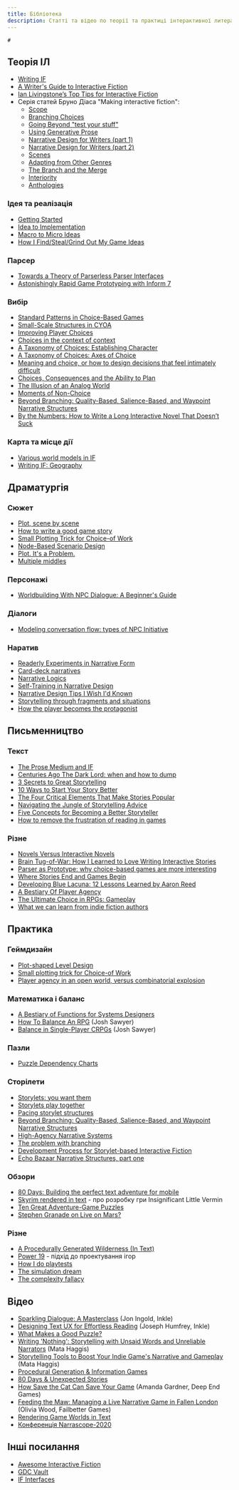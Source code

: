 ```yaml
---
title: Бібліотека
description: Статті та відео по теорії та практиці інтерактивної литератури
---
```


```toc
#
```

## Теорія ІЛ
- [Writing IF](https://emshort.blog/how-to-play/writing-if/)
- [A Writer's Guide to Interactive Fiction](https://eblong.com/zarf/essays/if-for-writers.html) 
- [Ian Livingstone’s Top Tips for Interactive Fiction](https://medium.com/hello-words/ian-livingstones-top-tips-for-interactive-fiction-df16d987542e)
- Серія статей Бруно Діаса "Making interactive fiction":
    - [Scope](https://sub-q.com/making-interactive-fiction-scope/)
    - [Branching Choices](https://sub-q.com/making-interactive-fiction-branching-choices/)
    - [Going Beyond "test your stuff"](https://sub-q.com/making-interactive-fiction-going-beyond-test-stuff/)
    - [Using Generative Prose](https://sub-q.com/making-interactive-fiction-using-generative-prose/)
    - [Narrative Design for Writers (part 1)](https://sub-q.com/making-interactive-fiction-narrative-design-for-writers-part-1/)
    - [Narrative Design for Writers (part 2)](https://sub-q.com/making-interactive-fiction-narrative-design-for-writers-part-2/)
    - [Scenes](https://sub-q.com/making-interactive-fiction-scenes/)
    - [Adapting from Other Genres](https://sub-q.com/making-if-adapting/)
    - [The Branch and the Merge](https://sub-q.com/making-interactive-fiction-the-branch-and-the-merge/)
    - [Interiority](https://sub-q.com/making-interactive-fiction-interiority/)
    - [Anthologies](https://sub-q.com/making-interactive-fiction-anthologies/)

### Ідея та реалізація
- [Getting Started](https://emshort.blog/how-to-play/writing-if/my-articles/getting-started/)
- [Idea to Implementation](https://emshort.blog/2009/08/23/idea-to-implementation/)
- [Macro to Micro Ideas](https://emshort.blog/2021/10/05/mailbag-macro-to-micro-ideas/)
- [How I Find/Steal/Grind Out My Game Ideas](https://bottomfeeder.substack.com/p/how-i-findstealgrind-out-my-game)

### Парсер
- [Towards a Theory of Parserless Parser Interfaces](http://brunodias.space/2017/05/06/parserless-parser/)
- [Astonishingly Rapid Game Prototyping with Inform 7](http://brunodias.space/2017/05/05/inform-prototyping/)

### Вибір
- [Standard Patterns in Choice-Based Games](https://heterogenoustasks.wordpress.com/2015/01/26/standard-patterns-in-choice-based-games/)
- [Small-Scale Structures in CYOA](https://emshort.blog/2016/11/05/small-scale-structures-in-cyoa/)
- [Improving Player Choices](https://www.gamasutra.com/view/feature/130452/improving_player_choices.php)
- [Choices in the context of context](https://threeedgedsword.wordpress.com/2011/06/21/choices-in-the-context-of-context/)
- [A Taxonomy of Choices: Establishing Character](https://www.choiceofgames.com/2017/12/a-taxonomy-of-choices-establishing-character/)
- [A Taxonomy of Choices: Axes of Choice](https://www.choiceofgames.com/2017/12/a-taxonomy-of-choices-axes-of-choice/)
- [Meaning and choice, or how to design decisions that feel intimately difficult](https://www.gamedeveloper.com/design/meaning-and-choice-or-how-to-design-decisions-that-feel-intimately-difficult)
- [Choices, Consequences and the Ability to Plan](https://frictionalgames.blogspot.com/2017/06/choices-consequences-and-ability-to-plan.html)
- [The Illusion of an Analog World](https://frictionalgames.blogspot.com/2017/07/the-illusion-of-analog-world.html)
- [Moments of Non-Choice](https://emshort.blog/2019/12/10/mailbag-moments-of-non-choice/)
- [Beyond Branching: Quality-Based, Salience-Based, and Waypoint Narrative Structures](https://emshort.blog/2016/04/12/beyond-branching-quality-based-and-salience-based-narrative-structures/)
- [By the Numbers: How to Write a Long Interactive Novel That Doesn’t Suck](https://www.choiceofgames.com/2011/07/by-the-numbers-how-to-write-a-long-interactive-novel-that-doesnt-suck/)

### Карта та місце дії
- [Various world models in IF](http://gameshelf.jmac.org/2015/04/various-world-models-in-if/)
- [Writing IF: Geography](https://emshort.blog/how-to-play/writing-if/my-articles/geography/)


## Драматургія

### Сюжет
- [Plot, scene by scene](https://emshort.blog/2008/05/04/plot-scene-by-scene/)
- [How to write a good game story](https://paladinstudios.com/2012/08/06/how-to-write-a-good-game-story-and-get-filthy-rich/)
- [Small Plotting Trick for Choice-of Work](https://emshort.blog/2017/04/01/small-plotting-trick-for-choice-of-work/)
- [Node-Based Scenario Design](http://thealexandrian.net/wordpress/7949/roleplaying-games/node-based-scenario-design-part-1-the-plotted-approach)
- [Plot. It's a Problem.](https://emshort.blog/2021/08/10/mailbag-plot-its-a-problem/)
- [Multiple middles](https://gutefabrik.com/craft-multiple-middles/)

### Персонажі
- [Worldbuilding With NPC Dialogue: A Beginner's Guide](https://www.gamedeveloper.com/design/worldbuilding-with-npc-dialogue-a-beginner-s-guide)

### Діалоги
- [Modeling conversation flow: types of NPC Initiative](https://emshort.blog/2009/07/22/modeling-conversation-flow-types-of-npc-initiative/)

### Наратив
- [Readerly Experiments in Narrative Form](https://emshort.blog/2016/03/03/readerly-experiments-in-narrative-form/)
- [Card-deck narratives](https://emshort.blog/2016/05/03/card-deck-narratives/)
- [Narrative Logics](https://medium.com/@aareed/narrative-logics-3042b4994653)
- [Self-Training in Narrative Design](https://emshort.blog/2019/01/08/mailbag-self-training-in-narrative-design/)
- [Narrative Design Tips I Wish I'd Known](https://www.gamasutra.com/blogs/DavidKuelz/20160418/270698/Narrative_Design_Tips_I_Wish_Id_Known.php)
- [Storytelling through fragments and situations](https://frictionalgames.blogspot.com/2010/03/storytelling-through-fragments-and.html)
- [How the player becomes the protagonist](https://frictionalgames.blogspot.com/2010/11/how-player-becomes-protagonist.html)


## Письменництво

### Текст
- [The Prose Medium and IF](https://emshort.blog/how-to-play/writing-if/my-articles/the-prose-medium-and-if/)
- [Centuries Ago The Dark Lord: when and how to dump](http://weatherfactory.biz/centuries-ago-the-dark-lord-when-and-how-to-dump/)
- [3 Secrets to Great Storytelling](https://www.writersdigest.com/writing-articles/by-writing-goal/write-first-chapter-get-started/3-secrets-to-great-storytelling)
- [10 Ways to Start Your Story Better](https://www.writersdigest.com/writing-articles/by-writing-goal/write-first-chapter-get-started/10-ways-to-start-your-story-better)
- [The Four Critical Elements That Make Stories Popular](https://mythcreants.com/blog/the-four-critical-elements-that-make-stories-popular/)
- [Navigating the Jungle of Storytelling Advice](https://mythcreants.com/blog/blog-series/navigating-the-jungle-of-storytelling-advice/)
- [Five Concepts for Becoming a Better Storyteller](https://mythcreants.com/blog/five-concepts-for-becoming-a-better-storyteller/)
- [How to remove the frustration of reading in games](https://www.gamedeveloper.com/design/how-to-remove-the-frustration-of-reading-in-games)


### Різне
- [Novels Versus Interactive Novels](https://murderinthemail.net/2017/09/11/novels-versus-interactive-novels/)
- [Brain Tug-of-War: How I Learned to Love Writing Interactive Stories](http://www.tor.com/2013/12/20/brain-tug-of-war-how-i-learned-to-love-writing-interactive-stories/)
- [Parser as Prototype: why choice-based games are more interesting](https://threeedgedsword.wordpress.com/2013/12/05/parser-as-prototype-why-choice-based-games-are-more-interesting/)
- [Where Stories End and Games Begin](http://www.costik.com/gamnstry.html)
- [Developing Blue Lacuna: 12 Lessons Learned by Aaron Reed](http://www.spagmag.org/archives/backissues/spag54.html#reed)
- [A Bestiary Of Player Agency](https://heterogenoustasks.wordpress.com/2014/09/22/a-bestiary-of-player-agency/)
- [The Ultimate Choice in RPGs: Gameplay](https://www.gamedeveloper.com/business/the-ultimate-choice-in-rpgs-gameplay)
- [What we can learn from indie fiction authors](https://www.gamedeveloper.com/business/what-we-can-learn-from-indie-fiction-authors)

## Практика

### Геймдизайн
- [Plot-shaped Level Design](https://emshort.blog/2016/05/18/plot-shaped-level-design/)
- [Small plotting trick for Choice-of Work](https://emshort.blog/2017/04/01/small-plotting-trick-for-choice-of-work/)
- [Player agency in an open world, versus combinatorial explosion](https://filiph.medium.com/player-agency-in-an-open-world-versus-combinatorial-explosion-5a6bcd7d0d38)

### Математика і баланс
- [A Bestiary of Functions for Systems Designers](https://brunodias.dev/2021/03/19/functions-for-system-designers.html)
- [How To Balance An RPG](https://kotaku.com/how-to-balance-an-rpg-1625516832) (Josh Sawyer)
- [Balance in Single-Player CRPGs](https://jesawyer.tumblr.com/post/161302725596/balance-in-single-player-crpgs) (Josh Sawyer)

### Пазли
- [Puzzle Dependency Charts](https://grumpygamer.com/puzzle_dependency_charts)

### Сторілети
- [Storylets: you want them](https://emshort.blog/2019/11/29/storylets-you-want-them/)
- [Storylets play together](https://emshort.blog/2019/12/03/storylets-play-together/)
- [Pacing storylet structures](https://emshort.blog/2020/01/21/pacing-storylet-structures/)
- [Beyond Branching: Quality-Based, Salience-Based, and Waypoint Narrative Structures](https://emshort.blog/2016/04/12/beyond-branching-quality-based-and-salience-based-narrative-structures/)
- [High-Agency Narrative Systems](https://emshort.blog/2017/05/25/mailbag-high-agency-narrative-systems/)
- [The problem with branching](https://www.failbettergames.com/the-problem-with-branching/)
- [Development Process for Storylet-based Interactive Fiction](https://emshort.blog/2020/02/18/mailbag-development-process-for-storylet-based-interactive-fiction/)
- [Echo Bazaar Narrative Structures, part one](http://www.failbettergames.com/echo-bazaar-narrative-structures-part-one/)

### Обзори
- [80 Days: Building the perfect text adventure for mobile](https://www.gamedeveloper.com/business/-i-80-days-i-building-the-perfect-text-adventure-for-mobile)
- [Skyrim rendered in text](https://medium.com/@filiph/skyrim-rendered-in-text-1899548ab2c4) - про розробку гри Insignificant Little Vermin
- [Ten Great Adventure-Game Puzzles](https://www.filfre.net/2018/11/ten-great-adventure-game-puzzles/)
- [Stephen Granade on Live on Mars?](http://granades.com/games/life-on-mars-review/Life-on-Mars-review.html)

### Різне
- [A Procedurally Generated Wilderness (In Text)](http://www.sibylmoon.com/a-procedurally-generated-wilderness/)
- [Power 19](https://rpg.fandom.com/ru/wiki/Power_19) - підхід до проектування ігор
- [How I do playtests](https://auroriax.com/how-i-do-playtests)
- [The simulation dream](https://www.gamedeveloper.com/design/the-simulation-dream)
- [The complexity fallacy](https://frictionalgames.blogspot.com/2017/06/the-complexity-fallacy.html)

## Відео
- [Sparkling Dialogue: A Masterclass](https://www.youtube.com/watch?v=_vRfNtvFVRo ) (Jon Ingold, Inkle)
- [Designing Text UX for Effortless Reading](https://www.youtube.com/watch?v=mopBSNyFEE4) (Joseph Humfrey, Inkle)
- [What Makes a Good Puzzle?](https://www.youtube.com/watch?v=zsjC6fa_YBg)
- [Writing 'Nothing': Storytelling with Unsaid Words and Unreliable Narrators](https://www.youtube.com/watch?v=LPkbAMj-xVA) (Mata Haggis)
- [Storytelling Tools to Boost Your Indie Game's Narrative and Gameplay](https://www.youtube.com/watch?v=8fXE-E1hjKk) (Mata Haggis)
- [Procedural Generation & Information Games](https://www.youtube.com/watch?v=t0GOdWxidUI)
- [80 Days & Unexpected Stories](https://www.youtube.com/watch?v=Apa7Klu8Trg)
- [How Save the Cat Can Save Your Game](https://www.youtube.com/watch?v=XOxRv5jXgFU) (Amanda Gardner, Deep End Games)
- [Feeding the Maw: Managing a Live Narrative Game in Fallen London](https://www.youtube.com/watch?v=pZp9g7Iumj8) (Olivia Wood, Failbetter Games)
- [Rendering Game Worlds in Text](https://www.youtube.com/watch?v=CDDYeJznOhY)
- [Конференція Narrascope-2020](https://www.youtube.com/playlist?list=PLbTgViUvfche3d2R99wDG1JmKJVBEl2wf)

## Інші посилання
- [Awesome Interactive Fiction](https://github.com/tajmone/awesome-interactive-fiction)
- [GDC Vault](https://www.gdcvault.com/)
- [IF Interfaces](https://www.pinterest.com/emshortif/if-interfaces/)
